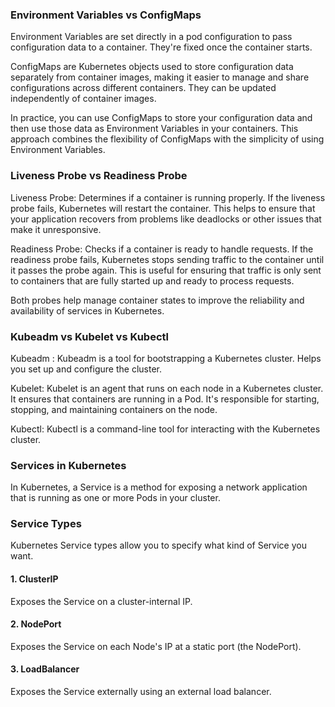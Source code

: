 ### Environment Variables vs ConfigMaps

Environment Variables are set directly in a pod configuration to pass configuration data to a container. They're fixed once the container starts.

ConfigMaps are Kubernetes objects used to store configuration data separately from container images, making it easier to manage and share configurations across different containers. They can be updated independently of container images.

In practice, you can use ConfigMaps to store your configuration data and then use those data as Environment Variables in your containers. This approach combines the flexibility of ConfigMaps with the simplicity of using Environment Variables.


### Liveness Probe vs Readiness Probe

Liveness Probe: Determines if a container is running properly. If the liveness probe fails, Kubernetes will restart the container. This helps to ensure that your application recovers from problems like deadlocks or other issues that make it unresponsive.

Readiness Probe: Checks if a container is ready to handle requests. If the readiness probe fails, Kubernetes stops sending traffic to the container until it passes the probe again. This is useful for ensuring that traffic is only sent to containers that are fully started up and ready to process requests.

Both probes help manage container states to improve the reliability and availability of services in Kubernetes.

### Kubeadm vs Kubelet vs Kubectl

Kubeadm : Kubeadm is a tool for bootstrapping a Kubernetes cluster. Helps you set up and configure the cluster.

Kubelet: Kubelet is an agent that runs on each node in a Kubernetes cluster. It ensures that containers are running in a Pod. It's responsible for starting, stopping, and maintaining containers on the node. 

Kubectl: Kubectl is a command-line tool for interacting with the Kubernetes cluster.

### Services in Kubernetes

In Kubernetes, a Service is a method for exposing a network application that is running as one or more Pods in your cluster.

### Service Types

Kubernetes Service types allow you to specify what kind of Service you want.

#### 1. ClusterIP

Exposes the Service on a cluster-internal IP.

#### 2. NodePort

Exposes the Service on each Node's IP at a static port (the NodePort).

#### 3. LoadBalancer

Exposes the Service externally using an external load balancer.






